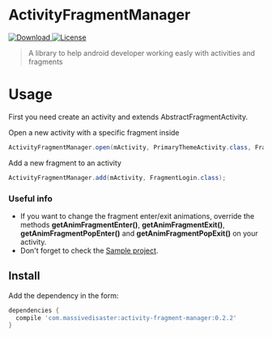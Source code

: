 # ActivityFragmentManager
[![Download](https://api.bintray.com/packages/***REMOVED***/maven/activity-fragment-manager/images/download.svg) ](https://bintray.com/***REMOVED***/maven/activity-fragment-manager/)
[![License](http://img.shields.io/badge/license-Apache%202.0-blue.svg?style=flat)](http://choosealicense.com/licenses/apache-2.0/)
> A library to help android developer working easly with activities and fragments 

# Usage
First you need create an activity and extends AbstractFragmentActivity.

Open a new activity with a specific fragment inside
```java
ActivityFragmentManager.open(mActivity, PrimaryThemeActivity.class, FragmentLogin.class, bundle, requestCode);
```

Add a new fragment to an activity
```java
ActivityFragmentManager.add(mActivity, FragmentLogin.class);
```
### Useful info
- If you want to change the fragment enter/exit animations, override the methods **getAnimFragmentEnter()**, **getAnimFragmentExit()**, **getAnimFragmentPopEnter()** and **getAnimFragmentPopExit()** on your activity.
- Don't forget to check the [Sample project]( https://github.com/extmkv/ActivityFragmentManager/blob/master/example/src/main/java/com/massivedisaster/example/fragment/FragmentOpenAdd.java).

## Install

Add the dependency in the form:
```groovy
dependencies {
  compile 'com.massivedisaster:activity-fragment-manager:0.2.2'
}
```
